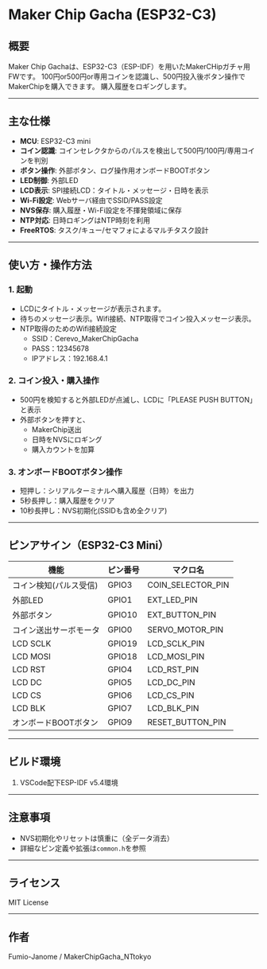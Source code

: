 # Maker Chip Gacha (ESP32-C3)

## 概要
Maker Chip Gachaは、ESP32-C3（ESP-IDF）を用いたMakerCHipガチャ用FWです。
100円or500円or専用コインを認識し、500円投入後ボタン操作でMakerChipを購入できます。
購入履歴をロギングします。

---

## 主な仕様

- **MCU**: ESP32-C3 mini
- **コイン認識**: コインセレクタからのパルスを検出して500円/100円/専用コインを判別
- **ボタン操作**: 外部ボタン、ログ操作用オンボードBOOTボタン
- **LED制御**: 外部LED
- **LCD表示**: SPI接続LCD：タイトル・メッセージ・日時を表示
- **Wi-Fi設定**: Webサーバ経由でSSID/PASS設定
- **NVS保存**: 購入履歴・Wi-Fi設定を不揮発領域に保存
- **NTP対応**: 日時ロギングはNTP時刻を利用
- **FreeRTOS**: タスク/キュー/セマフォによるマルチタスク設計

---

## 使い方・操作方法

### 1. 起動
- LCDにタイトル・メッセージが表示されます。
- 待ちのメッセージ表示。Wifi接続、NTP取得でコイン投入メッセージ表示。
- NTP取得のためのWifi接続設定
  - SSID：Cerevo_MakerChipGacha
  - PASS：12345678
  - IPアドレス：192.168.4.1

### 2. コイン投入・購入操作
- 500円を検知すると外部LEDが点滅し、LCDに「PLEASE PUSH BUTTON」と表示
- 外部ボタンを押すと、
	- MakerChip送出
	- 日時をNVSにロギング
	- 購入カウントを加算

### 3. オンボードBOOTボタン操作
- 短押し：シリアルターミナルへ購入履歴（日時）を出力
- 5秒長押し：購入履歴をクリア
- 10秒長押し：NVS初期化(SSIDも含め全クリア)

---

## ピンアサイン（ESP32-C3 Mini）
| 機能         			| ピン番号 | マクロ名           |
|-----------------------|----------|--------------------|
| コイン検知(パルス受信)| GPIO3    | COIN_SELECTOR_PIN  |
| 外部LED      			| GPIO1    | EXT_LED_PIN        |
| 外部ボタン   			| GPIO10   | EXT_BUTTON_PIN     |
| コイン送出サーボモータ| GPIO0    | SERVO_MOTOR_PIN    |
| LCD SCLK     			| GPIO19   | LCD_SCLK_PIN       |
| LCD MOSI     			| GPIO18   | LCD_MOSI_PIN       |
| LCD RST      			| GPIO4    | LCD_RST_PIN        |
| LCD DC       			| GPIO5    | LCD_DC_PIN         |
| LCD CS       			| GPIO6    | LCD_CS_PIN         |
| LCD BLK      			| GPIO7    | LCD_BLK_PIN        |
| オンボードBOOTボタン	| GPIO9    | RESET_BUTTON_PIN   |

---

## ビルド環境
1. VSCode配下ESP-IDF v5.4環境

---

## 注意事項
- NVS初期化やリセットは慎重に（全データ消去）
- 詳細なピン定義や拡張は`common.h`を参照

---

## ライセンス
MIT License

---

## 作者
Fumio-Janome / MakerChipGacha_NTtokyo
